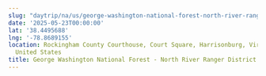 ```yaml
---
slug: "daytrip/na/us/george-washington-national-forest-north-river-ranger-district"
date: '2025-05-23T00:00:00'
lat: '38.4495688'
lng: '-78.8689155'
location: Rockingham County Courthouse, Court Square, Harrisonburg, Virginia, 22801,
  United States
title: George Washington National Forest - North River Ranger District
---
```



